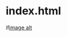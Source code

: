 # index.html

if[image alt](https://github.com/Pey1234-lab/index.html/blob/f639765abd29b1e5aa5b5d5e25d13ab4646c4b5e/uwu_juice_P7%5B1%5D.png)
